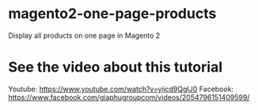 # magento2-one-page-products
Display all products on one page in Magento 2

# See the video about this tutorial
Youtube: https://www.youtube.com/watch?v=yijcd9QgIJ0
Facebook: https://www.facebook.com/giaphugroupcom/videos/2054796151409599/
